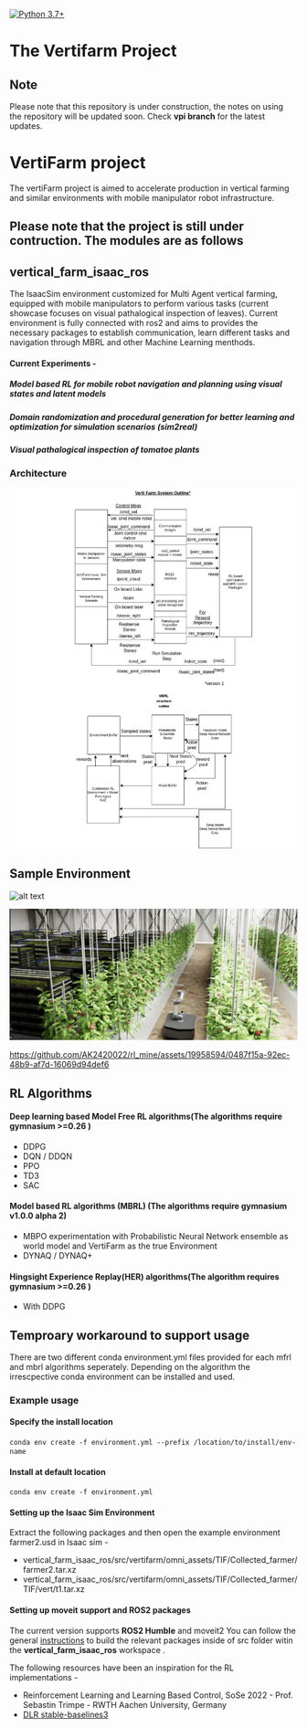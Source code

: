 [![Python 3.7+](https://img.shields.io/badge/python-3.7+-blue.svg)](https://www.python.org/downloads/release/python-360/)

# The Vertifarm Project

## Note
Please note that this repository is under construction, the notes on using the repository will be updated soon. Check **vpi branch** for the latest updates.

# VertiFarm project
The vertiFarm project is aimed to accelerate production in vertical farming and similar environments with mobile manipulator robot infrastructure.

##  Please note that the project is still under contruction. The modules are as follows
## vertical_farm_isaac_ros
   The IsaacSim environment customized for Multi Agent vertical farming, equipped with mobile manipulators to perform various tasks (current showcase focuses on visual pathalogical inspection of leaves). Current environment is fully connected with ros2 and aims to provides the necessary packages to establish communication, learn different tasks and navigation through MBRL and other Machine Learning menthods. 
#### Current Experiments - 
 
 ##### Model based RL for mobile robot navigation and planning using visual states and latent models
 ##### Domain randomization and procedural generation for better learning and optimization for simulation scenarios (sim2real)
 ##### Visual pathalogical inspection of tomatoe plants
 
### Architecture

![alt text](docs/arch.png)

## Sample Environment
![alt text](docs/env.png)

![alt text](docs/tif.png)

https://github.com/AK2420022/rl_mine/assets/19958594/0487f15a-92ec-48b9-af7d-16069d94def6
## RL Algorithms 
   #### Deep learning based Model Free RL algorithms(The algorithms require gymnasium >=0.26 )
   - DDPG
   - DQN / DDQN
   - PPO
   - TD3
   - SAC
   #### Model based RL algorithms (MBRL) (The algorithms require gymnasium v1.0.0 alpha 2)
   - MBPO experimentation with Probabilistic Neural Network ensemble as world model and VertiFarm as the true Environment
   - DYNAQ / DYNAQ+
   #### Hingsight Experience Replay(HER) algorithms(The algorithm requires gymnasium >=0.26 )
   - With DDPG

## Temproary workaround to support usage
 There are two different conda environment.yml files provided for each mfrl and mbrl algorithms seperately. Depending on the algorithm the irrescpective conda environment can be installed and used. 
 ### Example usage
 #### Specify the install location
 ```
 conda env create -f environment.yml --prefix /location/to/install/env-name
 ```
  #### Install at default location
 ```
 conda env create -f environment.yml
 ```
 #### Setting up the Isaac Sim Environment 
 Extract the following packages and then open the example environment farmer2.usd in Isaac sim - 
 - vertical_farm_isaac_ros/src/vertifarm/omni_assets/TIF/Collected_farmer/farmer2.tar.xz
 - vertical_farm_isaac_ros/src/vertifarm/omni_assets/TIF/Collected_farmer/TIF/vert/t1.tar.xz
 #### Setting up moveit support and ROS2 packages 
 The current version supports **ROS2 Humble** and moveit2
 You can follow the general [instructions](https://docs.ros.org/en/eloquent/Tutorials/Creating-Your-First-ROS2-Package.html#build-a-package) to build the relevant packages inside of src folder witin the **vertical_farm_isaac_ros** workspace . 
   
The following resources have been an inspiration for the RL implementations - 
-  Reinforcement Learning and Learning Based Control, SoSe 2022 - Prof. Sebastin Trimpe - RWTH Aachen University, Germany
-  [DLR stable-baselines3](https://github.com/DLR-RM/stable-baselines3/tree/master)
